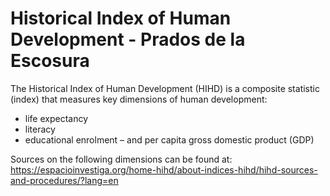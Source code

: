 # Historical Index of Human Development - Prados de la Escosura

The Historical Index of Human Development (HIHD) is a composite statistic (index) that measures key dimensions of human development:
- life expectancy
- literacy
- educational enrolment
– and per capita gross domestic product (GDP)

Sources on the following dimensions can be found at: https://espacioinvestiga.org/home-hihd/about-indices-hihd/hihd-sources-and-procedures/?lang=en